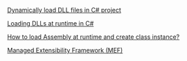 [Dynamically load DLL files in C# project](https://stackoverflow.com/questions/13253266/dynamically-load-dll-files-in-c-sharp-project)

[Loading DLLs at runtime in C#](https://stackoverflow.com/questions/18362368/loading-dlls-at-runtime-in-c-sharp)

[How to load Assembly at runtime and create class instance?](https://stackoverflow.com/questions/1803540/how-to-load-assembly-at-runtime-and-create-class-instance)

[Managed Extensibility Framework (MEF)](https://docs.microsoft.com/en-us/dotnet/framework/mef/index)
